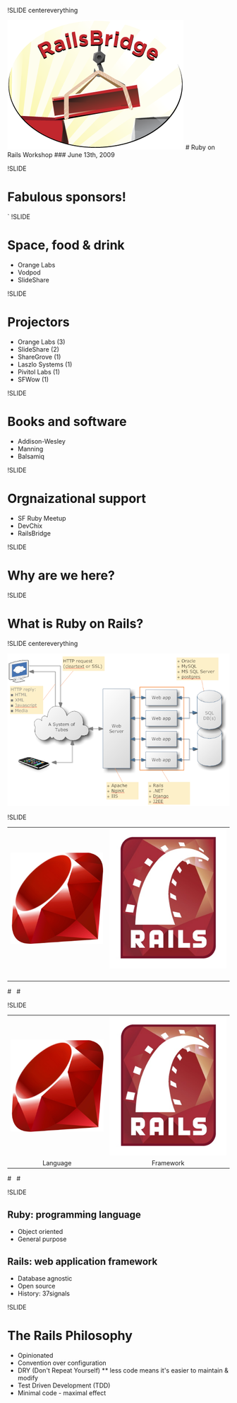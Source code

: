 !SLIDE centereverything

<img src="img/railsbridge_logo.png">
# Ruby on Rails Workshop
### June 13th, 2009

!SLIDE

# Fabulous sponsors!

`
!SLIDE
# Space, food & drink
* Orange Labs 
* Vodpod
* SlideShare

!SLIDE
# Projectors
* Orange Labs (3)
* SlideShare (2)
* ShareGrove (1)
* Laszlo Systems (1)
* Pivitol Labs (1)
* SFWow (1)

!SLIDE
# Books and software 
* Addison-Wesley
* Manning
* Balsamiq

!SLIDE
# Orgnaizational support
* SF Ruby Meetup
* DevChix
* RailsBridge

!SLIDE

# Why are we here?

!SLIDE

# What is Ruby on Rails?

!SLIDE centereverything

<img src="img/web-application.png">

!SLIDE

<table width="100%">
<tr>
<td align="center">
<img src="img/ruby-logo.jpg" width="250">
</td>
<td align="center">
<img src="img/rails_logo.jpg">
</td>
</tr>
<tr>
<td>&nbsp;</td>
<td>&nbsp;</td>
</tr>
</table>
# &nbsp;
# &nbsp;

!SLIDE

<table width="100%">
<tr>
<td align="center">
<img src="img/ruby-logo.jpg" width="250">
</td>
<td align="center">
<img src="img/rails_logo.jpg">
</td>
</tr>
<tr>
<td align="center">
<span class="big-text">Language</span>
</td>
<td align="center">
<span class="big-text">Framework</span>
</td>
</tr>
</table>
# &nbsp;
# &nbsp;

!SLIDE

## Ruby: programming language
* Object oriented
* General purpose

## Rails: web application framework
* Database agnostic
* Open source
* History: 37signals

!SLIDE
# The Rails Philosophy
* Opinionated
* Convention over configuration
* DRY (Don't Repeat Yourself)
** less code means it's easier to maintain & modify
* Test Driven Development (TDD)
* Minimal code - maximal effect
